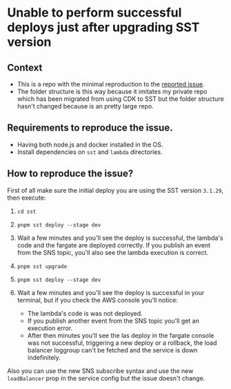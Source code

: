 # Unable to perform successful deploys just after upgrading SST version

## Context

- This is a repo with the minimal reproduction to the [reported issue](https://github.com/sst/sst/issues/4989).
- The folder structure is this way because it imitates my private repo which has been migrated from using CDK to SST but the folder structure hasn't changed because is an pretty large repo.

## Requirements to reproduce the issue.

- Having both node.js and docker installed in the OS.
- Install dependencies on `sst` and `lambda` directories.

## How to reproduce the issue?

First of all make sure the initial deploy you are using the SST version `3.1.29`, then execute:

1. `cd sst`
2. `pnpm sst deploy --stage dev`
3. Wait a few minutes and you'll see the deploy is successful, the lambda's code and the fargate are deployed correctly. If you publish an event from the SNS topic, you'll also see the lambda execution is correct.
4. `pnpm sst upgrade`
5. `pnpm sst deploy --stage dev`
6. Wait a few minutes and you'll see the deploy is successful in your terminal, but if you check the AWS console you'll notice:

   - The lambda's code is was not deployed.
   - If you publish another event from the SNS topic you'll get an execution error.
   - After then minutes you'll see the las deploy in the fargate console was not successful, triggering a new deploy or a rollback, the load balancer loggroup can't be fetched and the service is down indefinitely.

Also you can use the new SNS subscribe syntax and use the new `loadBalancer` prop in the service config but the issue doesn't change.
